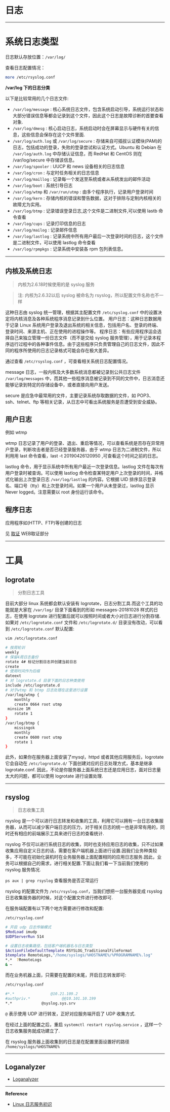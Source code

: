 # 日志

---

# 系统日志类型

日志默认存放位置：`/var/log/`

查看日志配置情况：
```bash
more /etc/rsyslog.conf
```

**/var/log 下的日志分类**

以下是比较常用的几个日志文件:
- `/var/log/message` : 核心系统日志文件，包含系统启动引导，系统运行状态和大部分错误信息等都会记录到这个文件，因此这个日志是故障诊断的首要查看对象.
- `/var/log/dmesg` : 核心启动日志，系统启动时会在屏幕显示与硬件有关的信息，这些信息会保存在这个文件里面.
- `/var/log/auth.log` 或 `/var/log/secure` : 存储来自可插拔认证模块(PAM)的日志，包括成功的登录，失败的登录尝试和认证方式。Ubuntu 和 Debian 在 `/var/log/auth.log` 中存储认证信息，而 RedHat 和 CentOS 则在 /var/log/secure 中存储该信息。
- `/var/log/spooler` : UUCP 和 news 设备相关的日志信息
- `/var/log/cron` : 与定时任务相关的日志信息
- `/var/log/maillog` : 记录每一个发送至系统或者从系统发出的邮件活动
- `/var/log/boot` : 系统引导日志
- `/var/log/wtmp` 和 `/var/run/utmp` : 由多个程序执行，记录用户登录时间
- `/var/log/kern` : 存储内核的错误和警告数据，这对于排除与定制内核相关的故障尤为实用。
- `/var/log/btmp` : 记录错误登录日志,这个文件是二进制文件,可以使用 lastb 命令查看
- `/var/log/cups` : 记录打印信息的日志
- `/var/log/mailog` : 记录邮件信息
- `/var/log/lastlog` : 记录系统中所有用户最后一次登录时间的日志，这个文件是二进制文件，可以使用 lastlog 命令查看
- `/var/log/rpmpkgs` : 记录系统中安装各 rpm 包列表信息。

---


## 内核及系统日志

> 内核为2.6.18时候使用的是 syslog 服务

> 注: 内核为2.6.32以后 syslog 被命名为 rsyslog，所以配置文件名称也不一样

这种日志由 syslog 统一管理，根据其主配置文件 `/etc/syslog.conf` 中的设置决定将内核消息及各种系统程序消息记录到什么位置。 用户日志：这种日志数据用于记录 Linux 系统用户登录及退出系统的相关信息，包括用户名、登录的终端、登录时间、来源主机、正在使用的进程操作等。 程序日志：有些应用程序运会选择自己来独立管理一份日志文件（而不是交给 syslog 服务管理），用于记录本程序运行过程中的各种事件信息。由于这些程序只负责管理自己的日志文件，因此不同的程序所使用的日志记录格式可能会存在极大差异。

通过查看 `/etc/rsyslog.conf` ，可查看相关系统日志配置情况。

message 日志，一般内核及大多数系统消息都被记录到公共日志文件 `/var/log/messages` 中，而其他一些程序消息被记录到不同的文件中，日志消息还能够记录到特定的存储设备中，或者直接向用户发送。

secure 是应急中最常用的文件，主要记录系统存取数据的文件，如 POP3、ssh、telnet、ftp 等相关记录，从日志中可看出系统服务是否遭受到安全威胁。

## 用户日志

例如 wtmp

wtmp 日志记录了用户的登录、退出、重启等情况，可以查看系统是否存在异常用户登录，判断攻击者是否已经登录服务器，由于 wtmp 日志为二进制文件，所以利用用 last 命令查看，last -t 20190426120950 ,可查看这个时间之前的日志。

lastlog 命令，用于显示系统中所有用户最近一次登录信息。lastlog 文件在每次有用户登录时被查询。可以使用 lastlog 命令检查某特定用户上次登录的时间，并格式化输出上次登录日志 `/var/log/lastlog` 的内容。它根据 UID 排序显示登录名、端口号（tty）和上次登录时间。如果一个用户从未登录过，lastlog 显示 Never logged。注意需要以 root 身份运行该命令。

## 程序日志

应用程序如(HTTP、FTP)等创建的日志

见 [取证](../../../安全/笔记/BlueTeam/取证.md#WEB取证) WEB取证部分

---

# 工具
## logrotate

> 分割日志工具

目前大部分 linux 系统都会默认安装有 logrotate，日志分割工具.而这个工具的功能就是大家在 `/var/log/` 目录下面看到的形如 messages-20181028 样式的日志，在使用 logrotate 进行配置后就可以按照时间或者大小对日志进行分割存储.如果对 `/etc/logrotate.conf` 文件和 `/etc/logrotate.d/` 目录没有改动，可以看到 `/etc/logrotate.conf` 默认配置:
```bash
vim /etc/logrotate.conf

# 按周轮训
weekly
# 保留4周日志备份
rotate 4# 标记分割日志并创建当前日志
create
# 使用时间作为后缀
dateext
# 对 logrotate.d 目录下面的日志种类使用
include /etc/logrotate.d
# 对于wtmp 和 btmp 日志处理在这里进行设置
/var/log/wtmp {
    monthly
    create 0664 root utmp
 minsize 1M
    rotate 1
}
/var/log/btmp {
    missingok
    monthly
    create 0600 root utmp
    rotate 1
}
```

此外，如果你在服务器上面安装了mysql，httpd 或者其他应用服务后，logrotate 它会自动在 `/etc/logrotate.d/` 下面创建对应的日志处理方式，基本是继承 logrotate.conf. 因此，不论是你服务器上面系统日志还是应用日志，面对日志量太大的问题，都可以使用 logrotate 进行设置处理.

---

## rsyslog

> 日志收集工具

rsyslog 是一个可以进行日志转发和收集的工具，利用它可以拥有一台日志收集服务器，从而可以减少客户端日志的压力，对于相关日志的统一也是非常有用的，同时还有相应的前端展示工具来进行日志的查看统计.

rsyslog 不仅可以进行系统日志的收集，同时也支持应用日志的收集，只不过如果收集应用自定义日志的话，需要在客户端机器上面进行设置.因我们业务种类较多，不可能在初始化装机时在业务服务器上面配置相同的应用日志服务.因此，业务可以根据自己的需求，进行相关配置.下面让我们看一下当前我们使用的 rsyslog 服务情况.

`ps aux | grep rsyslog` 查看服务是否正常运行

rsyslog 的配置文件为 `/etc/rsyslog.conf`，当我们想把一台服务器变成 rsyslog 日志收集服务器的时候，对这个配置文件进行修改即可.

在服务端配置有以下两个地方需要进行修改和配置:
```bash
/etc/rsyslog.conf

# 开启 udp 日志传输模式
$ModLoad imudp
$UDPServerRun 514

# 设置日志收集路径，包括客户端机器名与日志类型
$ActionFileDefaultTemplate RSYSLOG_TraditionalFileFormat
$template RemoteLogs,"/home/syslogs/%HOSTNAME%/%PROGRAMNAME%.log"
*.*  ?RemoteLogs
& ~
```

而在业务机器上面，只需要在配置的末尾，开启日志转发即可:
```bash
/etc/rsyslog.conf

#*.*                @10.21.109.2
#authpriv.*              @@10.101.10.199
*.*             @syslog.sys.srv
```

`@` 表示使用 UDP 进行转发，正好对应服务端开启了 UDP 收集方式.

在经过上面的配置之后，重启 `systemctl restart rsyslog.service` ，这样一个日志收集服务就成功建立了.

在 rsyslog 服务器上面收集到的日志是在配置里面设置好的路径 `/home/syslogs/%HOSTNAME%`

---

## Loganalyzer

- [Loganalyzer](../Power-Linux.md#Loganalyzer)

---

**Reference**
- [Linux 日志服务初识](https://toutiao.io/posts/0r1boo/preview)
